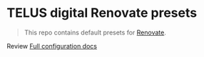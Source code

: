 # TELUS digital Renovate presets

> This repo contains default presets for [Renovate][].

Review [Full configuration docs](https://renovatebot.com/docs/configuration-options/)

[Renovate]: https://renovatebot.com/

